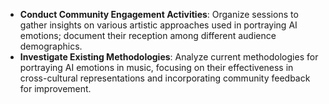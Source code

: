 - **Conduct Community Engagement Activities**: Organize sessions to gather insights on various artistic approaches used in portraying AI emotions; document their reception among different audience demographics.
- **Investigate Existing Methodologies**: Analyze current methodologies for portraying AI emotions in music, focusing on their effectiveness in cross-cultural representations and incorporating community feedback for improvement.